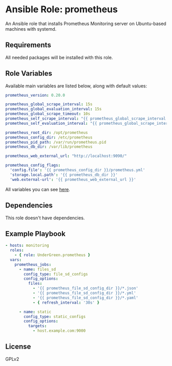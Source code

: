 # Ansible Role: prometheus

An Ansible role that installs Prometheus Monitoring server on Ubuntu-based machines with systemd.

## Requirements

All needed packages will be installed with this role.

## Role Variables

Available main variables are listed below, along with default values:
```yaml
prometheus_version: 0.20.0

prometheus_global_scrape_interval: 15s
prometheus_global_evaluation_interval: 15s
prometheus_global_scrape_timeout: 10s
prometheus_self_scrape_interval: "{{ prometheus_global_scrape_interval }}"
prometheus_self_evaluation_interval: "{{ prometheus_global_scrape_interval }}"

prometheus_root_dir: /opt/prometheus
prometheus_config_dir: /etc/prometheus
prometheus_pid_path: /var/run/prometheus.pid
prometheus_db_dir: /var/lib/prometheus

prometheus_web_external_url: "http://localhost:9090/"

prometheus_config_flags:
  'config.file': '{{ prometheus_config_dir }}/prometheus.yml'
  'storage.local.path': '{{ prometheus_db_dir }}'
  'web.external-url': '{{ prometheus_web_external_url }}'
```
All variables you can see [here](defaults/main.yml).

## Dependencies

This role doesn't have dependencies.

## Example Playbook
```yaml
- hosts: monitoring
  roles:
    - { role: UnderGreen.prometheus }
  vars:
    prometheus_jobs:
      - name: files_sd
        config_type: file_sd_configs
        config_options:
          files:
            - '{{ prometheus_file_sd_config_dir }}/*.json'
            - '{{ prometheus_file_sd_config_dir }}/*.yml'
            - '{{ prometheus_file_sd_config_dir }}/*.yaml'
            - { refresh_interval: '30s' }

      - name: static
        config_type: static_configs
        config_options:
          targets:
            - host.example.com:9000
```
## License

GPLv2
